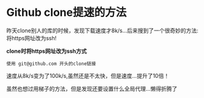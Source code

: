 # Github clone提速的方法


昨天clone别人的库的时候，发现下载速度才8k/s...后来搜到了一个很奇妙的方法:将https网址改为ssh!
<!--more-->

**clone时将https网址改为ssh方式**
```
使用 git@github.com 开头的clone链接
```
速度从8k/s变为了100k/s,虽然还是不太快，但是速度...提升了10倍！

虽然也想过用梯子的方法，但是发现还要设置什么全局代理...懒得折腾了

